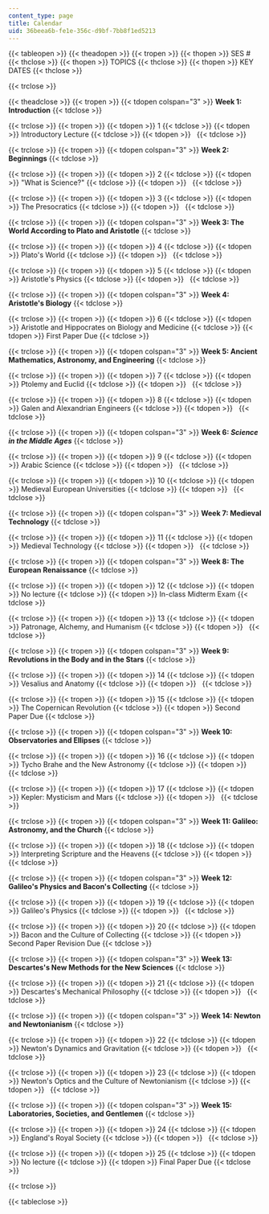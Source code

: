 ```yaml
---
content_type: page
title: Calendar
uid: 36beea6b-fe1e-356c-d9bf-7bb8f1ed5213
---
```


{{< tableopen >}}
{{< theadopen >}}
{{< tropen >}}
{{< thopen >}}
SES #
{{< thclose >}}
{{< thopen >}}
TOPICS
{{< thclose >}}
{{< thopen >}}
KEY DATES
{{< thclose >}}

{{< trclose >}}

{{< theadclose >}}
{{< tropen >}}
{{< tdopen colspan="3" >}}
**Week 1: Introduction**
{{< tdclose >}}

{{< trclose >}}
{{< tropen >}}
{{< tdopen >}}
1
{{< tdclose >}}
{{< tdopen >}}
Introductory Lecture
{{< tdclose >}}
{{< tdopen >}}
 
{{< tdclose >}}

{{< trclose >}}
{{< tropen >}}
{{< tdopen colspan="3" >}}
**Week 2: Beginnings**
{{< tdclose >}}

{{< trclose >}}
{{< tropen >}}
{{< tdopen >}}
2
{{< tdclose >}}
{{< tdopen >}}
"What is Science?"
{{< tdclose >}}
{{< tdopen >}}
 
{{< tdclose >}}

{{< trclose >}}
{{< tropen >}}
{{< tdopen >}}
3
{{< tdclose >}}
{{< tdopen >}}
The Presocratics
{{< tdclose >}}
{{< tdopen >}}
 
{{< tdclose >}}

{{< trclose >}}
{{< tropen >}}
{{< tdopen colspan="3" >}}
**Week 3: The World According to Plato and Aristotle**
{{< tdclose >}}

{{< trclose >}}
{{< tropen >}}
{{< tdopen >}}
4
{{< tdclose >}}
{{< tdopen >}}
Plato's World
{{< tdclose >}}
{{< tdopen >}}
 
{{< tdclose >}}

{{< trclose >}}
{{< tropen >}}
{{< tdopen >}}
5
{{< tdclose >}}
{{< tdopen >}}
Aristotle's Physics
{{< tdclose >}}
{{< tdopen >}}
 
{{< tdclose >}}

{{< trclose >}}
{{< tropen >}}
{{< tdopen colspan="3" >}}
**Week 4: Aristotle's Biology**
{{< tdclose >}}

{{< trclose >}}
{{< tropen >}}
{{< tdopen >}}
6
{{< tdclose >}}
{{< tdopen >}}
Aristotle and Hippocrates on Biology and Medicine
{{< tdclose >}}
{{< tdopen >}}
First Paper Due
{{< tdclose >}}

{{< trclose >}}
{{< tropen >}}
{{< tdopen colspan="3" >}}
**Week 5: Ancient Mathematics, Astronomy, and Engineering**
{{< tdclose >}}

{{< trclose >}}
{{< tropen >}}
{{< tdopen >}}
7
{{< tdclose >}}
{{< tdopen >}}
Ptolemy and Euclid
{{< tdclose >}}
{{< tdopen >}}
 
{{< tdclose >}}

{{< trclose >}}
{{< tropen >}}
{{< tdopen >}}
8
{{< tdclose >}}
{{< tdopen >}}
Galen and Alexandrian Engineers
{{< tdclose >}}
{{< tdopen >}}
 
{{< tdclose >}}

{{< trclose >}}
{{< tropen >}}
{{< tdopen colspan="3" >}}
**Week 6: _Science in the Middle Ages_**
{{< tdclose >}}

{{< trclose >}}
{{< tropen >}}
{{< tdopen >}}
9
{{< tdclose >}}
{{< tdopen >}}
Arabic Science
{{< tdclose >}}
{{< tdopen >}}
 
{{< tdclose >}}

{{< trclose >}}
{{< tropen >}}
{{< tdopen >}}
10
{{< tdclose >}}
{{< tdopen >}}
Medieval European Universities
{{< tdclose >}}
{{< tdopen >}}
 
{{< tdclose >}}

{{< trclose >}}
{{< tropen >}}
{{< tdopen colspan="3" >}}
**Week 7: Medieval Technology**
{{< tdclose >}}

{{< trclose >}}
{{< tropen >}}
{{< tdopen >}}
11
{{< tdclose >}}
{{< tdopen >}}
Medieval Technology
{{< tdclose >}}
{{< tdopen >}}
 
{{< tdclose >}}

{{< trclose >}}
{{< tropen >}}
{{< tdopen colspan="3" >}}
**Week 8: The European Renaissance**
{{< tdclose >}}

{{< trclose >}}
{{< tropen >}}
{{< tdopen >}}
12
{{< tdclose >}}
{{< tdopen >}}
No lecture
{{< tdclose >}}
{{< tdopen >}}
In-class Midterm Exam
{{< tdclose >}}

{{< trclose >}}
{{< tropen >}}
{{< tdopen >}}
13
{{< tdclose >}}
{{< tdopen >}}
Patronage, Alchemy, and Humanism
{{< tdclose >}}
{{< tdopen >}}
 
{{< tdclose >}}

{{< trclose >}}
{{< tropen >}}
{{< tdopen colspan="3" >}}
**Week 9: Revolutions in the Body and in the Stars**
{{< tdclose >}}

{{< trclose >}}
{{< tropen >}}
{{< tdopen >}}
14
{{< tdclose >}}
{{< tdopen >}}
Vesalius and Anatomy
{{< tdclose >}}
{{< tdopen >}}
 
{{< tdclose >}}

{{< trclose >}}
{{< tropen >}}
{{< tdopen >}}
15
{{< tdclose >}}
{{< tdopen >}}
The Copernican Revolution
{{< tdclose >}}
{{< tdopen >}}
Second Paper Due
{{< tdclose >}}

{{< trclose >}}
{{< tropen >}}
{{< tdopen colspan="3" >}}
**Week 10: Observatories and Ellipses**
{{< tdclose >}}

{{< trclose >}}
{{< tropen >}}
{{< tdopen >}}
16
{{< tdclose >}}
{{< tdopen >}}
Tycho Brahe and the New Astronomy
{{< tdclose >}}
{{< tdopen >}}
 
{{< tdclose >}}

{{< trclose >}}
{{< tropen >}}
{{< tdopen >}}
17
{{< tdclose >}}
{{< tdopen >}}
Kepler: Mysticism and Mars
{{< tdclose >}}
{{< tdopen >}}
 
{{< tdclose >}}

{{< trclose >}}
{{< tropen >}}
{{< tdopen colspan="3" >}}
**Week 11: Galileo: Astronomy, and the Church**
{{< tdclose >}}

{{< trclose >}}
{{< tropen >}}
{{< tdopen >}}
18
{{< tdclose >}}
{{< tdopen >}}
Interpreting Scripture and the Heavens
{{< tdclose >}}
{{< tdopen >}}
 
{{< tdclose >}}

{{< trclose >}}
{{< tropen >}}
{{< tdopen colspan="3" >}}
**Week 12: Galileo's Physics and Bacon's Collecting**
{{< tdclose >}}

{{< trclose >}}
{{< tropen >}}
{{< tdopen >}}
19
{{< tdclose >}}
{{< tdopen >}}
Galileo's Physics
{{< tdclose >}}
{{< tdopen >}}
 
{{< tdclose >}}

{{< trclose >}}
{{< tropen >}}
{{< tdopen >}}
20
{{< tdclose >}}
{{< tdopen >}}
Bacon and the Culture of Collecting
{{< tdclose >}}
{{< tdopen >}}
Second Paper Revision Due
{{< tdclose >}}

{{< trclose >}}
{{< tropen >}}
{{< tdopen colspan="3" >}}
**Week 13: Descartes's New Methods for the New Sciences**
{{< tdclose >}}

{{< trclose >}}
{{< tropen >}}
{{< tdopen >}}
21
{{< tdclose >}}
{{< tdopen >}}
Descartes's Mechanical Philosophy
{{< tdclose >}}
{{< tdopen >}}
 
{{< tdclose >}}

{{< trclose >}}
{{< tropen >}}
{{< tdopen colspan="3" >}}
**Week 14: Newton and Newtonianism**
{{< tdclose >}}

{{< trclose >}}
{{< tropen >}}
{{< tdopen >}}
22
{{< tdclose >}}
{{< tdopen >}}
Newton's Dynamics and Gravitation
{{< tdclose >}}
{{< tdopen >}}
 
{{< tdclose >}}

{{< trclose >}}
{{< tropen >}}
{{< tdopen >}}
23
{{< tdclose >}}
{{< tdopen >}}
Newton's Optics and the Culture of Newtonianism
{{< tdclose >}}
{{< tdopen >}}
 
{{< tdclose >}}

{{< trclose >}}
{{< tropen >}}
{{< tdopen colspan="3" >}}
**Week 15: Laboratories, Societies, and Gentlemen**
{{< tdclose >}}

{{< trclose >}}
{{< tropen >}}
{{< tdopen >}}
24
{{< tdclose >}}
{{< tdopen >}}
England's Royal Society
{{< tdclose >}}
{{< tdopen >}}
 
{{< tdclose >}}

{{< trclose >}}
{{< tropen >}}
{{< tdopen >}}
25
{{< tdclose >}}
{{< tdopen >}}
No lecture
{{< tdclose >}}
{{< tdopen >}}
Final Paper Due
{{< tdclose >}}

{{< trclose >}}

{{< tableclose >}}